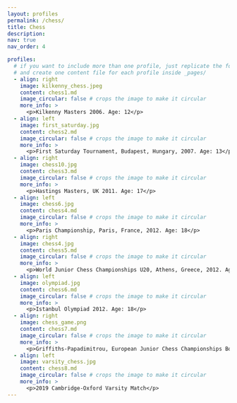 ```yaml
---
layout: profiles
permalink: /chess/
title: Chess
description:
nav: true
nav_order: 4

profiles:
  # if you want to include more than one profile, just replicate the following block
  # and create one content file for each profile inside _pages/
  - align: right
    image: kilkenny_chess.jpeg
    content: chess1.md
    image_circular: false # crops the image to make it circular
    more_info: >
      <p>Kilkenny Masters 2006. Age: 12</p>
  - align: left
    image: first_saturday.jpg
    content: chess2.md
    image_circular: false # crops the image to make it circular
    more_info: >
      <p>First Saturday Tournament, Budapest, Hungary, 2007. Age: 13</p>
  - align: right
    image: chess10.jpg
    content: chess3.md
    image_circular: false # crops the image to make it circular
    more_info: >
      <p>Hastings Masters, UK 2011. Age: 17</p>
  - align: left
    image: chess6.jpg
    content: chess4.md
    image_circular: false # crops the image to make it circular
    more_info: >
      <p>Paris Championship, Paris, France, 2012. Age: 18</p>
  - align: right
    image: chess4.jpg
    content: chess5.md
    image_circular: false # crops the image to make it circular
    more_info: >
      <p>World Junior Chess Championships U20, Athens, Greece, 2012. Age: 18</p>
  - align: left
    image: olympiad.jpg
    content: chess6.md
    image_circular: false # crops the image to make it circular
    more_info: >
      <p>Istanbul Olympiad 2012. Age: 18</p>
  - align: right
    image: chess_game.png
    content: chess7.md
    image_circular: false # crops the image to make it circular
    more_info: >
      <p>Griffiths-Papadimitrou, European Junior Chess Championships Boys U18, Albena, Bulgaria 2011. White to play</p>
  - align: left
    image: varsity_chess.jpg
    content: chess8.md
    image_circular: false # crops the image to make it circular
    more_info: >
      <p>2019 Cambridge-Oxford Varsity Match</p>
---
```

